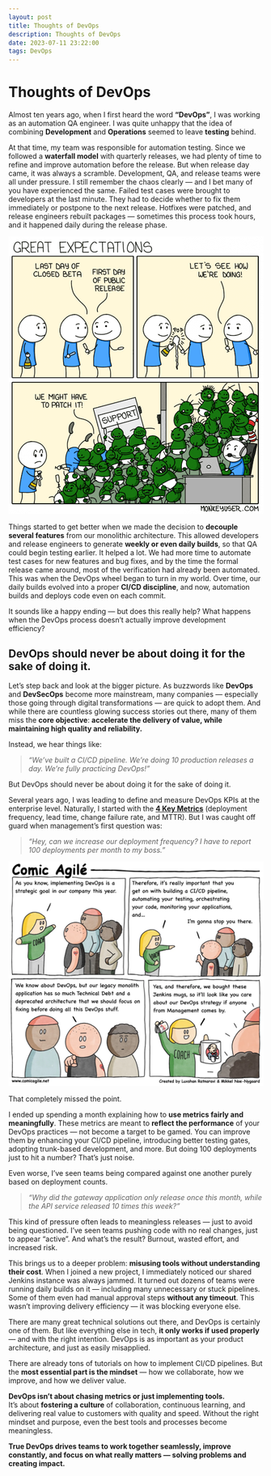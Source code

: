 ```yaml
---
layout: post
title: Thoughts of DevOps
description: Thoughts of DevOps
date: 2023-07-11 23:22:00
tags: DevOps
---
```


# Thoughts of DevOps

Almost ten years ago, when I first heard the word **“DevOps”**, I was working as an automation QA engineer. I was quite unhappy that the idea of combining **Development** and **Operations** seemed to leave **testing** behind.

At that time, my team was responsible for automation testing. Since we followed a **waterfall model** with quarterly releases, we had plenty of time to refine and improve automation before the release. But when release day came, it was always a scramble. Development, QA, and release teams were all under pressure. I still remember the chaos clearly — and I bet many of you have experienced the same. Failed test cases were brought to developers at the last minute. They had to decide whether to fix them immediately or postpone to the next release. Hotfixes were patched, and release engineers rebuilt packages — sometimes this process took hours, and it happened daily during the release phase.

![](/img/releaseday.png)

Things started to get better when we made the decision to **decouple several features** from our monolithic architecture. This allowed developers and release engineers to generate **weekly or even daily builds**, so that QA could begin testing earlier. It helped a lot. We had more time to automate test cases for new features and bug fixes, and by the time the formal release came around, most of the verification had already been automated. This was when the DevOps wheel began to turn in my world. Over time, our daily builds evolved into a proper **CI/CD discipline**, and now, automation builds and deploys code even on each commit.

It sounds like a happy ending — but does this really help? What happens when the DevOps process doesn’t actually improve development efficiency?

## DevOps should never be about doing it for the sake of doing it.

Let’s step back and look at the bigger picture. As buzzwords like **DevOps** and **DevSecOps** become more mainstream, many companies — especially those going through digital transformations — are quick to adopt them. And while there are countless glowing success stories out there, many of them miss the **core objective**:  **accelerate the delivery of value, while maintaining high quality and reliability.**

Instead, we hear things like:  
> _“We’ve built a CI/CD pipeline. We’re doing 10 production releases a day. We’re fully practicing DevOps!”_  

But DevOps should never be about doing it for the sake of doing it.

Several years ago, I was leading to define and measure DevOps KPIs at the enterprise level. Naturally, I started with the **[4 Key Metrics](https://dora.dev/guides/dora-metrics-four-keys/)** (deployment frequency, lead time, change failure rate, and MTTR). But I was caught off guard when management’s first question was:  
> _“Hey, can we increase our deployment frequency? I have to report 100 deployments per month to my boss.”_

![](/img/Comic-agile_192.webp)

That completely missed the point.

I ended up spending a month explaining how to **use metrics fairly and meaningfully**. These metrics are meant to **reflect the performance** of your DevOps practices — not become a target to be gamed. You can improve them by enhancing your CI/CD pipeline, introducing better testing gates, adopting trunk-based development, and more. But doing 100 deployments just to hit a number? That’s just noise.

Even worse, I’ve seen teams being compared against one another purely based on deployment counts.  
> _“Why did the gateway application only release once this month, while the API service released 10 times this week?”_

This kind of pressure often leads to meaningless releases — just to avoid being questioned. I’ve seen teams pushing code with no real changes, just to appear “active”. And what’s the result? Burnout, wasted effort, and increased risk.


This brings us to a deeper problem: **misusing tools without understanding their cost**. When I joined a new project, I immediately noticed our shared Jenkins instance was always jammed. It turned out dozens of teams were running daily builds on it — including many unnecessary or stuck pipelines. Some of them even had manual approval steps **without any timeout**. This wasn’t improving delivery efficiency — it was blocking everyone else.

There are many great technical solutions out there, and DevOps is certainly one of them. But like everything else in tech, **it only works if used properly** — and with the right intention. DevOps is as important as your product architecture, and just as easily misapplied.

There are already tons of tutorials on how to implement CI/CD pipelines. But the **most essential part is the mindset** — how we collaborate, how we improve, and how we deliver value.

**DevOps isn’t about chasing metrics or just implementing tools.**  
It’s about **fostering a culture** of collaboration, continuous learning, and delivering real value to customers with quality and speed. Without the right mindset and purpose, even the best tools and processes become meaningless.

**True DevOps drives teams to work together seamlessly, improve constantly, and focus on what really matters — solving problems and creating impact.**